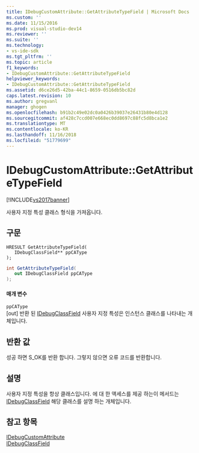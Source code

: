 ```yaml
---
title: IDebugCustomAttribute::GetAttributeTypeField | Microsoft Docs
ms.custom: ''
ms.date: 11/15/2016
ms.prod: visual-studio-dev14
ms.reviewer: ''
ms.suite: ''
ms.technology:
- vs-ide-sdk
ms.tgt_pltfrm: ''
ms.topic: article
f1_keywords:
- IDebugCustomAttribute::GetAttributeTypeField
helpviewer_keywords:
- IDebugCustomAttribute::GetAttributeTypeField
ms.assetid: d6ce26d5-42ba-44c1-8659-0516db5bc82d
caps.latest.revision: 10
ms.author: gregvanl
manager: ghogen
ms.openlocfilehash: b91b2c49e02dc0a0426b39037e26431b80e4d128
ms.sourcegitcommit: af428c7ccd007e668ec0dd8697c88fc5d8bca1e2
ms.translationtype: MT
ms.contentlocale: ko-KR
ms.lasthandoff: 11/16/2018
ms.locfileid: "51779699"
---
```

# <a name="idebugcustomattributegetattributetypefield"></a>IDebugCustomAttribute::GetAttributeTypeField
[!INCLUDE[vs2017banner](../../../includes/vs2017banner.md)]

사용자 지정 특성 클래스 형식을 가져옵니다.  
  
## <a name="syntax"></a>구문  
  
```cpp#  
HRESULT GetAttributeTypeField(   
   IDebugClassField** ppCAType  
);  
```  
  
```csharp  
int GetAttributeTypeField(  
   out IDebugClassField ppCAType  
);  
```  
  
#### <a name="parameters"></a>매개 변수  
 `ppCAType`  
 [out] 반환 된 [IDebugClassField](../../../extensibility/debugger/reference/idebugclassfield.md) 사용자 지정 특성은 인스턴스 클래스를 나타내는 개체입니다.  
  
## <a name="return-value"></a>반환 값  
 성공 하면 S_OK를 반환 합니다. 그렇지 않으면 오류 코드를 반환합니다.  
  
## <a name="remarks"></a>설명  
 사용자 지정 특성을 항상 클래스입니다. 에 대 한 액세스를 제공 하는이 메서드는 [IDebugClassField](../../../extensibility/debugger/reference/idebugclassfield.md) 해당 클래스를 설명 하는 개체입니다.  
  
## <a name="see-also"></a>참고 항목  
 [IDebugCustomAttribute](../../../extensibility/debugger/reference/idebugcustomattribute.md)   
 [IDebugClassField](../../../extensibility/debugger/reference/idebugclassfield.md)

